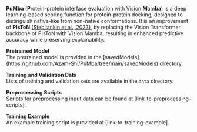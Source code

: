 
**PuMba** (**P**rotein-protein interface eval**u**ation with Vision **M**am**ba**) is a deep learning-based scoring function for protein-protein docking, designed to distinguish native-like from non-native conformations. It is an improvement of **PIsToN** [(Stebliankin et al., 2023)](https://www.nature.com/articles/s42256-023-00715-4), by replacing the Vision Transformer backbone of PIsToN with Vision Mamba, resulting in enhanced predictive accuracy while preserving explainability.


**Pretrained Model**  
The pretrained model is provided in the [savedModels] (https://github.com/Azam-Shi/PuMba/tree/main/savedModels) directory.  

**Training and Validation Data**  
Lists of training and validation sets are available in the `data` directory.  

**Preprocessing Scripts**  
Scripts for preprocessing input data can be found at [link-to-preprocessing-scripts].  

**Training Example**  
An example training script is provided at [link-to-training-example].  
